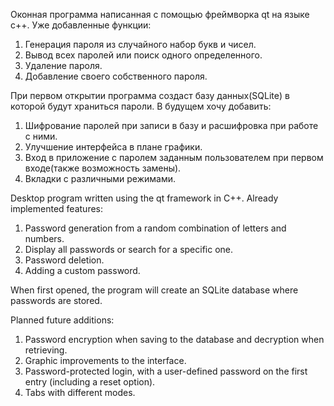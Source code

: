 Оконная программа написанная с помощью фреймворка qt на языке с++.
Уже добавленные функции:

1. Генерация пароля из случайного набор букв и чисел.
2. Вывод всех паролей или поиск одного определенного.
3. Удаление пароля.
4. Добавление своего собственного пароля.

При первом открытии программа создаст базу данных(SQLite) в которой будут храниться пароли.
В будущем хочу добавить:

1. Шифрование паролей при записи в базу и расшифровка при работе с ними.
2. Улучшение интерфейса в плане графики.
3. Вход в приложение с паролем заданным пользователем при первом входе(также возможность замены).
4. Вкладки с различными режимами.

Desktop program written using the qt framework in C++.
Already implemented features:

1. Password generation from a random combination of letters and numbers.
2. Display all passwords or search for a specific one.
3. Password deletion.
4. Adding a custom password.

When first opened, the program will create an SQLite database where passwords are stored.

Planned future additions:

1. Password encryption when saving to the database and decryption when retrieving.
2. Graphic improvements to the interface.
3. Password-protected login, with a user-defined password on the first entry (including a reset option).
4. Tabs with different modes.
